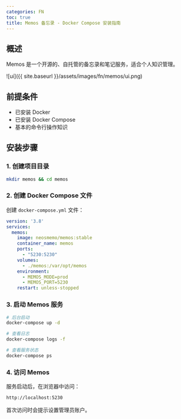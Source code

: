 ```yaml
---
categories: FN
toc: true
title: Memos 备忘录 - Docker Compose 安装指南
---
```


## 概述

Memos 是一个开源的、自托管的备忘录和笔记服务，适合个人知识管理。

![ui]({{ site.baseurl }}/assets/images/fn/memos/ui.png)

## 前提条件

- 已安装 Docker
- 已安装 Docker Compose
- 基本的命令行操作知识

## 安装步骤

### 1. 创建项目目录

```bash
mkdir memos && cd memos
```



### 2. 创建 Docker Compose 文件

创建 `docker-compose.yml` 文件：

```yaml
version: '3.8'
services:
  memos:
    image: neosmemo/memos:stable
    container_name: memos
    ports:
      - "5230:5230"
    volumes:
      - ./memos:/var/opt/memos
    environment:
      - MEMOS_MODE=prod
      - MEMOS_PORT=5230
    restart: unless-stopped
```



### 3. 启动 Memos 服务

```bash
# 后台启动
docker-compose up -d

# 查看日志
docker-compose logs -f

# 查看服务状态
docker-compose ps
```



### 4. 访问 Memos

服务启动后，在浏览器中访问：

```tex
http://localhost:5230
```



首次访问时会提示设置管理员账户。